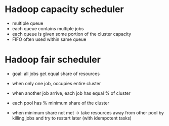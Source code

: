 # Hadoop capacity scheduler
- multiple queue
- each queue contains multiple jobs
- each queue is given some portion of the cluster capacity
- FIFO often used within same queue

# Hadoop fair scheduler
- goal: all jobs get equal share of resources
- when only one job, occupies entire cluster
- when another job arrive, each job has equal % of cluster

- each pool has % minimum share of the cluster
- when minimum share not met -> take resources away from other pool by killing jobs and try to restart later (with idempotent tasks)